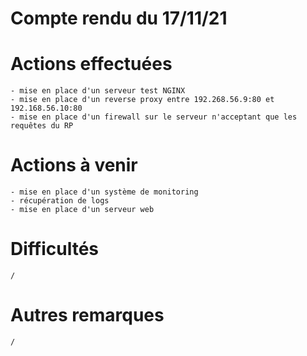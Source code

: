 # Compte rendu du 17/11/21

# Actions effectuées
	- mise en place d'un serveur test NGINX
	- mise en place d'un reverse proxy entre 192.268.56.9:80 et 192.168.56.10:80
	- mise en place d'un firewall sur le serveur n'acceptant que les requêtes du RP

# Actions à venir
	- mise en place d'un système de monitoring
	- récupération de logs
	- mise en place d'un serveur web

# Difficultés
	/
# Autres remarques
	/
	